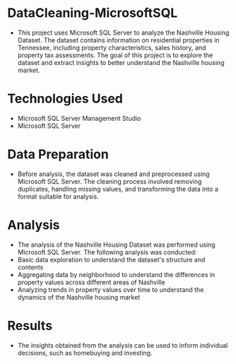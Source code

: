# DataCleaning-MicrosoftSQL
- This project uses Microsoft SQL Server to analyze the Nashville Housing Dataset. The dataset contains information on residential properties in Tennessee, including property characteristics, sales history, and property tax assessments. The goal of this project is to explore the dataset and extract insights to better understand the Nashville housing market.

# Technologies Used
- Microsoft SQL Server Management Studio
- Microsoft SQL Server

# Data Preparation
- Before analysis, the dataset was cleaned and preprocessed using Microsoft SQL Server. The cleaning process involved removing duplicates, handling missing values, and transforming the data into a format suitable for analysis.

# Analysis
- The analysis of the Nashville Housing Dataset was performed using Microsoft SQL Server. The following analysis was conducted:
- Basic data exploration to understand the dataset's structure and contents
- Aggregating data by neighborhood to understand the differences in property values across different areas of Nashville
- Analyzing trends in property values over time to understand the dynamics of the Nashville housing market

# Results
- The insights obtained from the analysis can be used to inform individual decisions, such as homebuying and investing.
